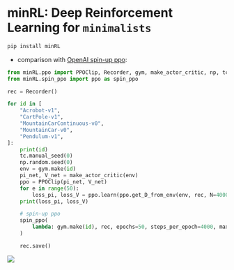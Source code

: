# minRL: Deep Reinforcement Learning for `minimalists`

```cmd
pip install minRL
```

- comparison with [OpenAI spin-up ppo](https://spinningup.openai.com/en/latest/index.html):

```py
from minRL.ppo import PPOClip, Recorder, gym, make_actor_critic, np, tc
from minRL.spin_ppo import ppo as spin_ppo

rec = Recorder()

for id in [
    "Acrobot-v1",
    "CartPole-v1",
    "MountainCarContinuous-v0",
    "MountainCar-v0",
    "Pendulum-v1",
]:
    print(id)
    tc.manual_seed(0)
    np.random.seed(0)
    env = gym.make(id)
    pi_net, V_net = make_actor_critic(env)
    ppo = PPOClip(pi_net, V_net)
    for e in range(50):
        loss_pi, loss_V = ppo.learn(ppo.get_D_from_env(env, rec, N=4000, max_L=1000))
    print(loss_pi, loss_V)

    # spin-up ppo
    spin_ppo(
        lambda: gym.make(id), rec, epochs=50, steps_per_epoch=4000, max_ep_len=1000
    )

    rec.save()

```

![](./src/recorder.png)

